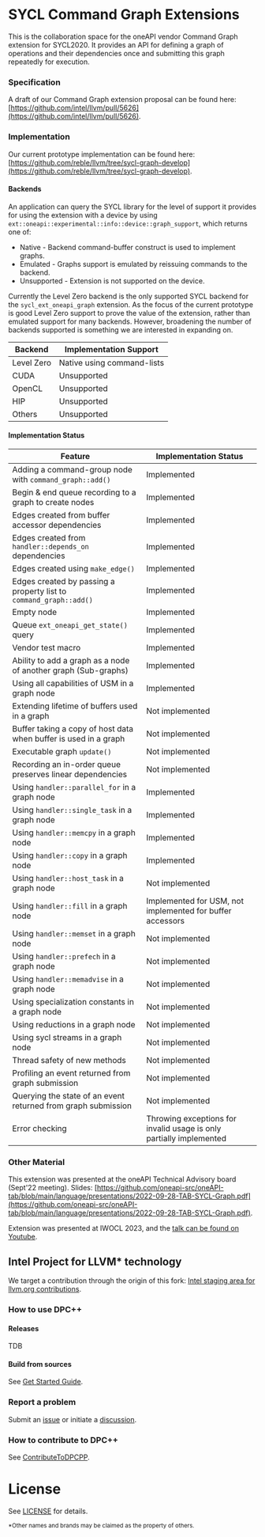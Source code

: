 # SYCL Command Graph Extensions

This is the collaboration space for the oneAPI vendor Command Graph extension for SYCL2020. It provides an API for defining a graph of operations and their dependencies once and submitting this graph repeatedly for execution.

### Specification

A draft of our Command Graph extension proposal can be found here:
[https://github.com/intel/llvm/pull/5626](https://github.com/intel/llvm/pull/5626).

### Implementation

Our current prototype implementation can be found here:
[https://github.com/reble/llvm/tree/sycl-graph-develop](https://github.com/reble/llvm/tree/sycl-graph-develop).

#### Backends

An application can query the SYCL library for the level of support it
provides for using the extension with a device by using
`ext::oneapi::experimental::info::device::graph_support`, which returns one of:

* Native - Backend command-buffer construct is used to implement graphs.
* Emulated - Graphs support is emulated by reissuing commands to the backend.
* Unsupported - Extension is not supported on the device.

Currently the Level Zero backend is the only supported SYCL backend for the
`sycl_ext_oneapi_graph` extension. As the focus of the current prototype is good
Level Zero support to prove the value of the extension, rather than emulated
support for many backends. However, broadening the number of backends supported
is something we are interested in expanding on.

| Backend    | Implementation Support     |
| ---------- | -------------------------- |
| Level Zero | Native using command-lists |
| CUDA       | Unsupported                |
| OpenCL     | Unsupported                |
| HIP        | Unsupported                |
| Others     | Unsupported                |

#### Implementation Status

| Feature                                                            | Implementation Status |
| ------------------------------------------------------------------ | --------------------- |
| Adding a command-group node with `command_graph::add()`            | Implemented           |
| Begin & end queue recording to a graph to create nodes             | Implemented           |
| Edges created from buffer accessor dependencies                    | Implemented           |
| Edges created from `handler::depends_on` dependencies              | Implemented           |
| Edges created using `make_edge()`                                  | Implemented           |
| Edges created by passing a property list to `command_graph::add()` | Implemented           |
| Empty node                                                         | Implemented           |
| Queue `ext_oneapi_get_state()` query                               | Implemented           |
| Vendor test macro                                                  | Implemented           |
| Ability to add a graph as a node of another graph (Sub-graphs)     | Implemented           |
| Using all capabilities of USM in a graph node                      | Implemented           |
| Extending lifetime of buffers used in a graph                      | Not implemented       |
| Buffer taking a copy of host data when buffer is used in a graph   | Not implemented       |
| Executable graph `update()`                                        | Not implemented       |
| Recording an in-order queue preserves linear dependencies          | Not implemented       |
| Using `handler::parallel_for` in a graph node                      | Implemented           |
| Using `handler::single_task` in a graph node                       | Implemented           |
| Using `handler::memcpy` in a graph node                            | Implemented           |
| Using `handler::copy` in a graph node                              | Implemented           |
| Using `handler::host_task` in a graph node                         | Not implemented       |
| Using `handler::fill` in a graph node                              | Implemented for USM, not implemented for buffer accessors |
| Using `handler::memset` in a graph node                            | Not implemented       |
| Using `handler::prefech` in a graph node                           | Not implemented       |
| Using `handler::memadvise` in a graph node                         | Not implemented       |
| Using specialization constants in a graph node                     | Not implemented       |
| Using reductions in a graph node                                   | Not implemented       |
| Using sycl streams in a graph node                                 | Not implemented       |
| Thread safety of new methods                                       | Not implemented       |
| Profiling an event returned from graph submission                  | Not implemented       |
| Querying the state of an event returned from graph submission      | Not implemented       |
| Error checking                                                     | Throwing exceptions for invalid usage is only partially implemented |

### Other Material

This extension was presented at the oneAPI Technical Advisory board (Sept'22 meeting). Slides: [https://github.com/oneapi-src/oneAPI-tab/blob/main/language/presentations/2022-09-28-TAB-SYCL-Graph.pdf](https://github.com/oneapi-src/oneAPI-tab/blob/main/language/presentations/2022-09-28-TAB-SYCL-Graph.pdf).

Extension was presented at IWOCL 2023, and the [talk can be found on Youtube](https://www.youtube.com/watch?v=aOTAmyr04rM).

## Intel Project for LLVM\* technology

We target a contribution through the origin of this fork: [Intel staging area for llvm.org contributions](https://github.com/intel/llvm).

### How to use DPC++

#### Releases

TDB

#### Build from sources

See [Get Started Guide](./sycl/doc/GetStartedGuide.md).

### Report a problem

Submit an [issue](https://github.com/intel/llvm/issues) or initiate a 
[discussion](https://github.com/intel/llvm/discussions).

### How to contribute to DPC++

See [ContributeToDPCPP](./sycl/doc/developer/ContributeToDPCPP.md).

# License

See [LICENSE](./sycl/LICENSE.TXT) for details.

<sub>\*Other names and brands may be claimed as the property of others.</sub>
